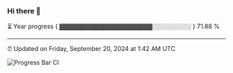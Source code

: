 ### Hi there 👋

⏳ Year progress { ▓▓▓▓▓▓▓▓▓▓▓▓▓▓▓▓▓▓▓▓▓░░░░░░░░░ } 71.88 %

---

⏰ Updated on Friday, September 20, 2024 at 1:42 AM UTC

![Progress Bar CI](https://github.com/arthurbuhl/arthurbuhl/workflows/Progress%20Bar%20CI/badge.svg)
